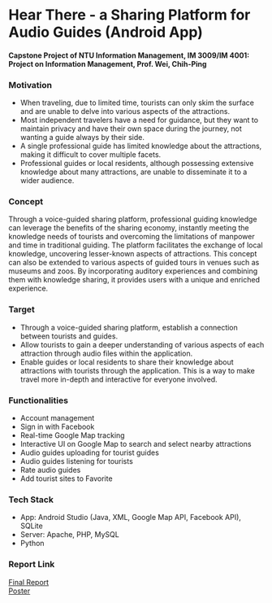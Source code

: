 # Hear There - a Sharing Platform for Audio Guides (Android App)
#### Capstone Project of NTU Information Management, IM 3009/IM 4001: Project on Information Management, Prof. Wei, Chih-Ping

### Motivation
* When traveling, due to limited time, tourists can only skim the surface and are unable to delve into various aspects of the attractions.
* Most independent travelers have a need for guidance, but they want to maintain privacy and have their own space during the journey, not wanting a guide always by their side.
* A single professional guide has limited knowledge about the attractions, making it difficult to cover multiple facets.
* Professional guides or local residents, although possessing extensive knowledge about many attractions, are unable to disseminate it to a wider audience.

### Concept
Through a voice-guided sharing platform, professional guiding knowledge can leverage the benefits of the sharing economy, instantly meeting the knowledge needs of tourists and overcoming the limitations of manpower and time in traditional guiding. The platform facilitates the exchange of local knowledge, uncovering lesser-known aspects of attractions.
This concept can also be extended to various aspects of guided tours in venues such as museums and zoos. By incorporating auditory experiences and combining them with knowledge sharing, it provides users with a unique and enriched experience.

### Target
* Through a voice-guided sharing platform, establish a connection between tourists and guides.
* Allow tourists to gain a deeper understanding of various aspects of each attraction through audio files within the application.
* Enable guides or local residents to share their knowledge about attractions with tourists through the application. This is a way to make travel more in-depth and interactive for everyone involved.

### Functionalities
* Account management
* Sign in with Facebook
* Real-time Google Map tracking
* Interactive UI on Google Map to search and select nearby attractions
* Audio guides uploading for tourist guides
* Audio guides listening for tourists
* Rate audio guides
* Add tourist sites to Favorite

### Tech Stack
* App: Android Studio (Java, XML, Google Map API, Facebook API), SQLite
* Server: Apache, PHP, MySQL
* Python

### Report Link
[Final Report](PresentationReports/Hear%20There-Prof%20Wei.pptx) \
[Poster](PresentationReports/Poster.pdf)
